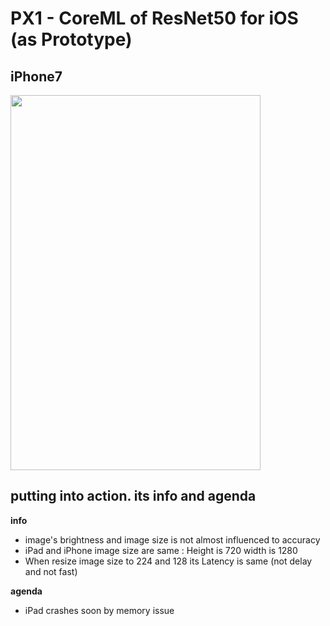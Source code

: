 # PX1 - CoreML of ResNet50 for iOS (as Prototype)

## iPhone7

<img src="https://user-images.githubusercontent.com/48679574/195346800-df9e7b16-56f7-4ccd-92f3-165cb8e6d3a7.gif" width="400" height="600"/>

## putting into action. its info and agenda
<b>info</b>
- image's brightness and image size is not almost influenced to accuracy 
- iPad and iPhone image size are same : Height is 720 width is 1280
- When resize image size to 224 and 128 its Latency is same (not delay and not fast)

<b>agenda</b>
- iPad crashes soon by memory issue
